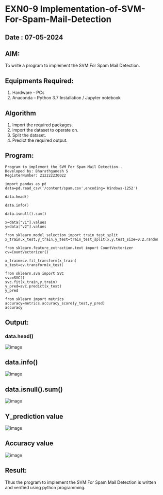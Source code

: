 # EXN0-9 Implementation-of-SVM-For-Spam-Mail-Detection
## Date : 07-05-2024
## AIM:
To write a program to implement the SVM For Spam Mail Detection.

## Equipments Required:
1. Hardware – PCs
2. Anaconda – Python 3.7 Installation / Jupyter notebook

## Algorithm
1. Import the required packages.
2. Import the dataset to operate on.
3. Split the dataset.
4. Predict the required output.

## Program:
```
Program to implement the SVM For Spam Mail Detection..
Developed by: Bharathganesh S
RegisterNumber: 212222230022
```
```
import pandas as pd
data=pd.read_csv('/content/spam.csv',encoding='Windows-1252')

data.head()

data.info()

data.isnull().sum()

x=data["v1"].values
y=data["v2"].values

from sklearn.model_selection import train_test_split
x_train,x_test,y_train,y_test=train_test_split(x,y,test_size=0.2,random_state=0)

from sklearn.feature_extraction.text import CountVectorizer
cv=CountVectorizer()

x_train=cv.fit_transform(x_train)
x_test=cv.transform(x_test)

from sklearn.svm import SVC
svc=SVC()
svc.fit(x_train,y_train)
y_pred=svc.predict(x_test)
y_pred

from sklearn import metrics
accuracy=metrics.accuracy_score(y_test,y_pred)
accuracy

```

## Output:
### data.head()

![image](https://github.com/bharathganeshsivasankaran/Implementation-of-SVM-For-Spam-Mail-Detection/assets/119478098/de00d93f-b2a6-490d-b498-95a852b4b3b9)

## data.info()

![image](https://github.com/bharathganeshsivasankaran/Implementation-of-SVM-For-Spam-Mail-Detection/assets/119478098/a57c2125-22de-4406-a546-83e839ca26d9)

## data.isnull().sum()

![image](https://github.com/bharathganeshsivasankaran/Implementation-of-SVM-For-Spam-Mail-Detection/assets/119478098/386835b4-3cc9-4a47-a984-9ef22c1b7a35)

## Y_prediction value

![image](https://github.com/bharathganeshsivasankaran/Implementation-of-SVM-For-Spam-Mail-Detection/assets/119478098/ce982419-af68-49ac-bdfe-44bcc47d26c3)

## Accuracy value

![image](https://github.com/bharathganeshsivasankaran/Implementation-of-SVM-For-Spam-Mail-Detection/assets/119478098/df4c4158-555f-4cfb-b0e1-a5dfc16d9727)


## Result:
Thus the program to implement the SVM For Spam Mail Detection is written and verified using python programming.
